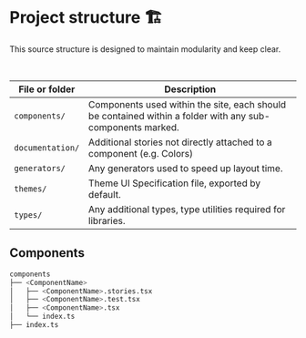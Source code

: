 # Project structure 🏗

This source structure is designed to maintain modularity and keep clear.

<br>

| File or folder | Description                                                                                                 |
| -------------- | ----------------------------------------------------------------------------------------------------------- |
| `components/`  | Components used within the site, each should be contained within a folder with any sub-components marked. |
| `documentation/`| Additional stories not directly attached to a component (e.g. Colors) |
| `generators/` | Any generators used to speed up layout time. |
| `themes/`    | Theme UI Specification file, exported by default.|
| `types/`     | Any additional types, type utilities required for libraries.|

## Components
```bash
components
├── <ComponentName>
│   ├── <ComponentName>.stories.tsx
│   ├── <ComponentName>.test.tsx
│   ├── <ComponentName>.tsx
│   └── index.ts
├── index.ts
```